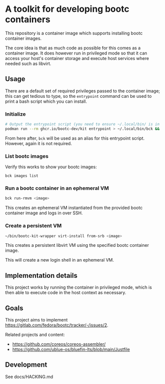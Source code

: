 # A toolkit for developing bootc containers

This repository is a container image which supports
installing bootc container images.

The core idea is that as much code as possible for this
comes as a container image. It does however run in
privileged mode so that it can access your host's
container storage and execute host services
where needed such as libvirt.

## Usage

There are a default set of required privileges passed to the container image;
this can get tedious to type, so the `entrypoint` command can be used to print
a bash script which you can install.

### Initialize

```bash
# Output the entrypoint script (you need to ensure ~/.local/bin/ is in $PATH).
podman run --rm ghcr.io/bootc-dev/kit entrypoint > ~/.local/bin/bck && chmod a+x ~/.local/bin/bck
```

From here after, `bck` will be used as an alias for this entrypoint script.
However, again it is not required.

### List bootc images

Verify this works to show your bootc images:

`bck images list`

### Run a bootc container in an ephemeral VM

```bash
bck run-rmvm <image>
```

This creates an ephemeral VM instantiated from the provided bootc container
image and logs in over SSH.

### Create a persistent VM

```bash
~/bin/bootc-kit-wrapper virt-install from-srb <image>
```

This creates a persistent libvirt VM using the specified bootc container image.

This will create a new login shell in an ephemeral VM.

## Implementation details

This project works by running the container in privileged
mode, which is then able to execute code in the host
context as necessary.

## Goals

This project aims to implement
<https://gitlab.com/fedora/bootc/tracker/-/issues/2>.

Related projects and content:

- https://github.com/coreos/coreos-assembler/
- https://github.com/ublue-os/bluefin-lts/blob/main/Justfile

## Development

See docs/HACKING.md


